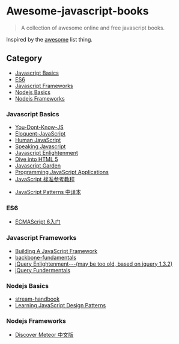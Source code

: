 Awesome-javascript-books
=======================

> A collection of awesome online and free javascript books.

Inspired by the [awesome](https://github.com/bayandin/awesome-awesomeness) list thing.

## Category

- [Javascript Basics](#javascript-basic)
- [ES6](#es6)
- [Javascript Frameworks](#javascript-frameworks)
- [Nodejs Basics](#nodejs-basics)
- [Nodejs Frameworks](#nodejs-frameworks)


### Javascript Basics

- [You-Dont-Know-JS](https://github.com/getify/You-Dont-Know-JS)
- [Eloquent-JavaScript](http://eloquentjavascript.net/)
- [Human JavaScript](http://read.humanjavascript.com/ch01-introduction.html)
- [Speaking Javascript](http://speakingjs.com/es5/index.html)
- [Javascript Enlightenment](http://www.javascriptenlightenment.com)
- [Dive into HTML 5](http://diveintohtml5.info/index.html)
- [Javascript Garden](http://bonsaiden.github.io/JavaScript-Garden/zh/)
- [Programming JavaScript Applications](http://chimera.labs.oreilly.com/books/1234000000262/index.html)
- [JavaScript 标准参考教程](http://javascript.ruanyifeng.com/)
* [JavaScript Patterns 中译本](https://github.com/TooBug/javascript.patterns)


### ES6

* [ECMAScript 6入门](http://es6.ruanyifeng.com/)


### Javascript Frameworks

- [Building A JavaScript Framework](http://dailyjs.com/files/build-a-javascript-framework.pdf)
- [backbone-fundamentals](https://github.com/addyosmani/backbone-fundamentals)
- [jQuery Enlightenment---(may be too old, based on jquery 1.3.2)](http://jqueryenlightenment.com/jquery_enlightenment.pdf)
- [jQuery Fundermentals](http://jqfundamentals.com/)

### Nodejs Basics

- [stream-handbook](https://github.com/substack/stream-handbook)
- [Learning JavaScript Design Patterns](http://addyosmani.com/resources/essentialjsdesignpatterns/book/)

### Nodejs Frameworks

- [Discover Meteor 中文版](http://zh.discovermeteor.com/)
